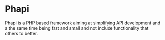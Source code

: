 # Phapi
Phapi is a PHP based framework aiming at simplifying API development and a the same time being fast and small and not include functionality that others to better.
